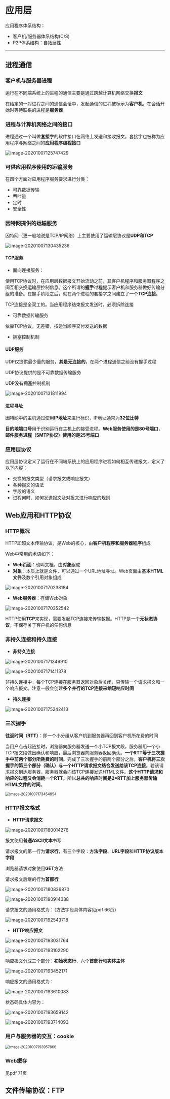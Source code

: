 # 应用层

应用程序体系结构：

* 客户机/服务器体系结构(C/S)
* P2P体系结构：自拓展性

***

## 进程通信

### 客户机与服务器进程

运行在不同端系统上的进程的通信主要是通过跨越计算机网络交换**报文**

在给定的一对进程之间的通信会话中，发起通信的进程被标示为**客户机**，在会话开始时等待联系的进程是**服务器**

### 进程与计算机网络之间的接口

进程通过一个叫做**套接字**的软件接口在网络上发送和接收报文。套接字也被称为应用程序与网络之间的**应用程序编程接口**

![image-20201007125747429](C:\Users\26082\AppData\Roaming\Typora\typora-user-images\image-20201007125747429.png)

### 可供应用程序使用的运输服务

在四个方面对应用程序服务要求进行分类：

* 可靠数据传输
* 吞吐量
* 定时
* 安全性

### 因特网提供的运输服务

因特网（更一般地说是TCP/IP网络）上主要使用了运输层协议是**UDP和TCP**

![image-20201007130435236](C:\Users\26082\AppData\Roaming\Typora\typora-user-images\image-20201007130435236.png)

#### TCP服务

+ 面向连接服务：

使用TCP协议时，在应用层数据报文开始流动之前，其客户机程序和服务器程序之间互相交换运输层控制信息。这个所谓的**握手**过程提示客户机和服务器做好传输分组的准备。在握手阶段之后，就在两个进程的套接字之间建立了一个**TCP连接**。

TCP连接是全双工的。当应用程序结束报文发送时，必须拆除连接

* 可靠数据传输服务

依靠TCP协议，无差错，按适当顺序交付发送的数据

+ 拥塞控制机制

#### UDP服务

UDP仅提供最少量的服务，**其是无连接的**，在两个进程通信之前没有握手过程

UDP协议提供的是不可靠数据传输服务

UDP没有拥塞控制机制

![image-20201007131811994](C:\Users\26082\AppData\Roaming\Typora\typora-user-images\image-20201007131811994.png)

#### 进程寻址

因特网中的主机通过使用**IP地址**来进行标识，IP地址通常为**32位比特**

**目的地端口号**用于识别运行在主机上的接受进程。**Web服务使用的是80号端口**，**邮件服务进程（SMTP协议）使用的是25号端口**

### 应用层协议

应用层协议定义了运行在不同端系统上的应用程序进程如何相互传递报文，定义了以下内容：

* 交换的报文类型（请求报文或响应报文）
* 各种报文的语法
* 字段的语义
* 进程何时、如何发送报文及对报文进行响应的规则

## Web应用和HTTP协议

### HTTP概况

HTTP即超文本传输协议，是Web的核心，由**客户机程序和服务器程序**组成

Web中常用的术语如下：

* **Web页面**：也叫文档，由**对象**组成
* **对象**：本质上就是文件，可以通过一个URL地址寻址。Web页面由**基本HTML文件**及数个引用对象组成

![image-20201007170238184](C:\Users\26082\AppData\Roaming\Typora\typora-user-images\image-20201007170238184.png)

+ **Web服务器**：存储Web对象

![image-20201007170352542](C:\Users\26082\AppData\Roaming\Typora\typora-user-images\image-20201007170352542.png)

HTTP使用**TCP**来实现，需要发起TCP连接来传输数据。HTTP是一个**无状态协议**，不保存关于客户机的任何信息

### 非持久连接和持久连接

+ **非持久连接**

![image-20201007171349910](C:\Users\26082\AppData\Roaming\Typora\typora-user-images\image-20201007171349910.png)

![image-20201007171411378](C:\Users\26082\AppData\Roaming\Typora\typora-user-images\image-20201007171411378.png)

非持久连接中，每个TCP连接在服务器返回对象后关闭，只传输一个请求报文和一个响应报文。注意一般会创建**多个并行的TCP连接来缩短响应时间**

+ **持久连接**

![image-20201007175242413](C:\Users\26082\AppData\Roaming\Typora\typora-user-images\image-20201007175242413.png)

### 三次握手

**往返时间（RTT）**：即一个小分组从客户机到服务器再回到客户机所花费的时间

当用户点击超链接时，浏览器向服务器发送一个小TCP报文段，服务器用一个小TCP报文段做出确认和响应，最后浏览器向服务器返回确认。**一个RTT等于三次握手中前两个部分所耗费的时间**。完成了三次握手的前两个部分之后，**客户机将三次握手的第三个部分（确认）与一个HTTP请求报文结合发送给该TCP连接**。若该请求报文到达服务器，服务器就会向该TCP连接发送HTML文件。**这个HTTP请求和响应的过程又会消耗一个RTT**。所以**总共的响应时间是2*RTT加上服务器传输HTML文件的时间**。

<img src="C:\Users\26082\AppData\Roaming\Typora\typora-user-images\image-20201007173454954.png" alt="image-20201007173454954" style="zoom:80%;" />

### HTTP报文格式

+ **HTTP请求报文**

![image-20201007180014276](C:\Users\26082\AppData\Roaming\Typora\typora-user-images\image-20201007180014276.png)

报文使用**普通ASCII文本**书写

请求报文的第一行为**请求行**，有三个字段：**方法字段**、**URL字段**和**HTTP协议版本字段**

浏览器请求对象使用**GET**方法

请求报文后继的行为**首部行**

![image-20201007180836870](C:\Users\26082\AppData\Roaming\Typora\typora-user-images\image-20201007180836870.png)

![image-20201007180914088](C:\Users\26082\AppData\Roaming\Typora\typora-user-images\image-20201007180914088.png)

请求报文的通用格式为：（方法字段具体内容见pdf 66页）

![image-20201007192543718](C:\Users\26082\AppData\Roaming\Typora\typora-user-images\image-20201007192543718.png)

+ **HTTP响应报文**

![image-20201007193031764](C:\Users\26082\AppData\Roaming\Typora\typora-user-images\image-20201007193031764.png)

![image-20201007193102290](C:\Users\26082\AppData\Roaming\Typora\typora-user-images\image-20201007193102290.png)

响应报文分成三个部分：**初始状态行**、六个**首部行**和**实体主体**

![image-20201007193452171](C:\Users\26082\AppData\Roaming\Typora\typora-user-images\image-20201007193452171.png)

响应报文的通用格式为：

![image-20201007193610083](C:\Users\26082\AppData\Roaming\Typora\typora-user-images\image-20201007193610083.png)

状态码具体内容为：

![image-20201007193659142](C:\Users\26082\AppData\Roaming\Typora\typora-user-images\image-20201007193659142.png)

![image-20201007193714093](C:\Users\26082\AppData\Roaming\Typora\typora-user-images\image-20201007193714093.png)

### 用户与服务器的交互：cookie

<img src="C:\Users\26082\AppData\Roaming\Typora\typora-user-images\image-20201007193957866.png" alt="image-20201007193957866" style="zoom:80%;" />

### Web缓存

见pdf 71页

## 文件传输协议：FTP

